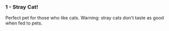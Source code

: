 ### 1 - Stray Cat!

Perfect pet for those who like cats. 
Warning: stray cats don't taste as good when fed to pets.

  